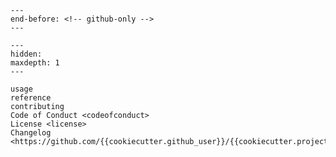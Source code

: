 ```{include} ../README.md
---
end-before: <!-- github-only -->
---
```

[{{cookiecutter.license.replace("-", " ").lower()}} license]: license
[contributor guide]: contributing
[command-line reference]: usage

```{toctree}
---
hidden:
maxdepth: 1
---

usage
reference
contributing
Code of Conduct <codeofconduct>
License <license>
Changelog <https://github.com/{{cookiecutter.github_user}}/{{cookiecutter.project_name}}/releases>
```
